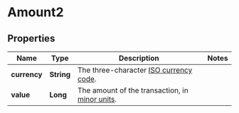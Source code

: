 

# Amount2


## Properties

| Name | Type | Description | Notes |
|------------ | ------------- | ------------- | -------------|
|**currency** | **String** | The three-character [ISO currency code](https://docs.adyen.com/development-resources/currency-codes). |  |
|**value** | **Long** | The amount of the transaction, in [minor units](https://docs.adyen.com/development-resources/currency-codes). |  |



